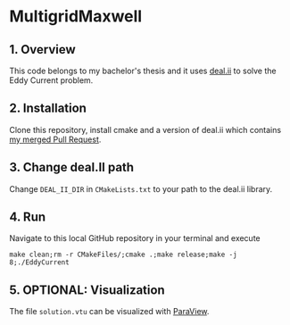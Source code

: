 # MultigridMaxwell

## 1. Overview
This code belongs to my bachelor's thesis and it uses [deal.ii](https://github.com/dealii/dealii) to solve the Eddy Current problem.

## 2. Installation
Clone this repository, install cmake and a version of deal.ii which contains [my merged Pull Request](https://github.com/dealii/dealii/pull/10348#event-3421712455).

## 3. Change deal.II path
Change `DEAL_II_DIR` in `CMakeLists.txt` to your path to the deal.ii library.

## 4. Run
Navigate to this local GitHub repository in your terminal and execute

`make clean;rm -r CMakeFiles/;cmake .;make release;make -j 8;./EddyCurrent`

## 5. OPTIONAL: Visualization
The file `solution.vtu` can be visualized with [ParaView](https://www.paraview.org/).

